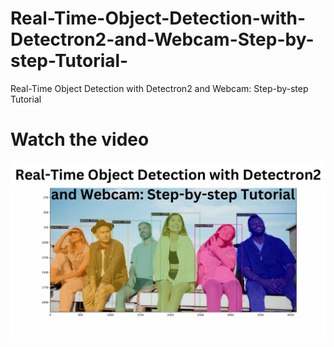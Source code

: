 # Real-Time-Object-Detection-with-Detectron2-and-Webcam-Step-by-step-Tutorial-
Real-Time Object Detection with Detectron2 and Webcam: Step-by-step Tutorial 


# Watch the video
[![Watch the video](https://github.com/noorkhokhar99/Real-Time-Object-Detection-with-Detectron2-and-Webcam-Step-by-step-Tutorial-/blob/main/YOLOv8%20Object%20Detection%20with%20Webcam%20in%20Real-time.png)]([https://www.youtube.com/@Pyresearch](https://youtu.be/j3TPgczBA8s))
